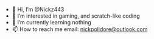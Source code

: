 - 👋 Hi, I’m @Nickz443
- 👀 I’m interested in gaming, and scratch-like coding
- 🌱 I’m currently learning nothing
- 📫 How to reach me email: nickpolidore@outlook.com

<!---
Nickz443/Nickz443 is a ✨ special ✨ repository because its `README.md` (this file) appears on your GitHub profile.
You can click the Preview link to take a look at your changes.
--->
